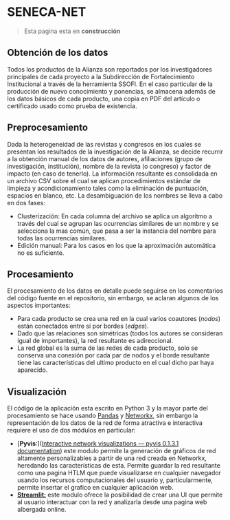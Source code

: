 # SENECA-NET

> Esta pagina esta en **construcción**

## Obtención de los datos

Todos los productos de la Alianza son reportados por los investigadores principales de cada proyecto a la Subdirección de Fortalecimiento Institucional a través de la herramienta SSOFI. En el caso particular de la producción de nuevo conocimiento y ponencias, se almacena además de los datos básicos de cada producto, una copia en PDF del artículo o certificado usado como prueba de existencia.

## Preprocesamiento

Dada la heterogeneidad de las revistas y congresos en los cuales se presentan los resultados de la investigación de la Alianza, se decide recurrir a la obtención manual de los datos de autores, afiliaciones (grupo de investigación, institución), nombre de la revista (o congreso) y factor de impacto (en caso de tenerlo).
La información resultante es consolidada en un archivo CSV sobre el cual se aplican procedimientos estándar de limpieza y acondicionamiento tales como la eliminación de puntuación, espacios en blanco, etc.
La desambiguación de los nombres se lleva a cabo en dos fases:

- Clusterización: En cada columna del archivo se aplica un algoritmo a través del cual se agrupan las ocurrencias similares de un nombre y se selecciona la mas común, que pasa a ser la instancia del nombre para todas las ocurrencias similares.
- Edición manual: Para los casos en los que la aproximación automática no es suficiente.

## Procesamiento

El procesamiento de los datos en detalle puede seguirse en los comentarios del código fuente en el repositorio, sin embargo, se aclaran algunos de los aspectos importantes:

- Para cada producto se crea una red en la cual varios coautores (*nodos*) están conectados entre si por bordes (*edges*).
- Dado que las relaciones son simétricas (todos los autores se consideran igual de importantes), la red resultante es adireccional.
- La red global es la suma de las redes de cada producto, solo se conserva una conexión por cada par de nodos y el borde resultante tiene las características del ultimo producto en el cual dicho par haya aparecido.

## Visualización

El código de la aplicación esta escrito en Python 3 y la mayor parte del procesamiento se hace usando [Pandas](https://pandas.pydata.org/) y [Networkx](https://networkx.org/), sin embargo la representación de los datos de la red de forma atractiva e interactiva requiere el uso de dos módulos en particular:

- [**Pyvis**:]([Interactive network visualizations &mdash; pyvis 0.1.3.1 documentation](https://pyvis.readthedocs.io/en/latest/#)) este modulo permite la generación de gráficos de red altamente personalizables a partir de una red creada en Networkx, heredando las características de esta. Permite guardar la red resultante como una pagina HTLM que puede visualizarse en cualquier navegador usando los recursos computacionales del usuario y, particularmente, permite insertar el grafico en  cualquier aplicación web.
- [**Streamlit:**](https://streamlit.io/) este modulo ofrece la posibilidad de crear una UI que permite al usuario interactuar con la red y analizarla desde una pagina web albergada online.
